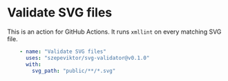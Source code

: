 # Validate SVG files

This is an action for GitHub Actions. It runs `xmllint` on every matching SVG file.

```yaml
    - name: "Validate SVG files"
      uses: "szepeviktor/svg-validator@v0.1.0"
      with:
        svg_path: "public/**/*.svg"
```
